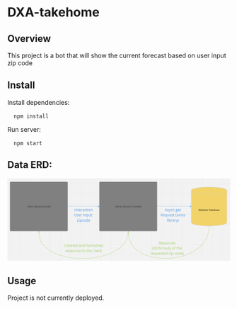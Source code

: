 # DXA-takehome

## Overview

This project is a bot that will show the current forecast based on user input zip code

## Install

Install dependencies:

```
  npm install
```

Run server:

```
  npm start 
```

## Data ERD:
![ERD](./img/dataFlow.png)
## Usage
Project is not currently deployed.
